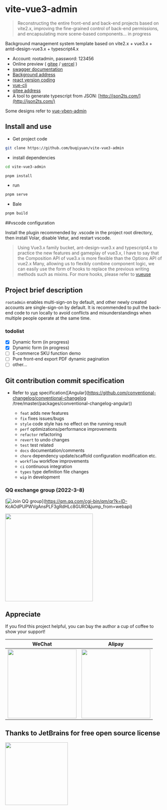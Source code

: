# vite-vue3-admin

> Reconstructing the entire front-end and back-end projects based on vite2.x, improving the fine-grained control of back-end permissions, and encapsulating more scene-based components... in progress

Background management system template based on vite2.x + vue3.x + antd-design-vue3.x + typescript4.x

- Account: rootadmin, password: 123456
- Online preview ( [gitee](http://buqiyuan.gitee.io/vite-vue3-admin/) / [vercel](https://vite-vue3-admin.vercel.app/) )
- [swagger documentation](https://nest-api.buqiyuan.site/api/swagger-api/static/index.html#/)
- [Background address](https://github.com/buqiyuan/nest-admin)
- [react version coding](https://github.com/buqiyuan/react-antd-admin)
- [vue-cli](https://github.com/buqiyuan/vite-vue3-admin)
- [gitee address](https://gitee.com/buqiyuan/vite-vue3-admin)
- A tool to generate typescript from JSON: [http://json2ts.com/](http://json2ts.com/)

Some designs refer to [vue-vben-admin](https://github.com/vbenjs/vue-vben-admin)

## Install and use

- Get project code

```bash
git clone https://github.com/buqiyuan/vite-vue3-admin
```

- install dependencies

```bash
cd vite-vue3-admin

pnpm install

```

- run

```bash
pnpm serve
```

- Bale

```bash
pnpm build
```

##vscode configuration

Install the plugin recommended by .vscode in the project root directory, then install Volar, disable Vetur, and restart vscode.

> Using Vue3.x family bucket, ant-design-vue3.x and typescript4.x to practice the new features and gameplay of vue3.x, I have to say that the Composition API of vue3.x is more flexible than the Options API of vue2.x Many, allowing us to flexibly combine component logic, we can easily use the form of hooks to replace the previous writing methods such as mixins. For more hooks, please refer to [vueuse](https://vueuse.org/functions.html)

## Project brief description

`rootadmin` enables multi-sign-on by default, and other newly created accounts are single-sign-on by default. It is recommended to pull the back-end code to run locally to avoid conflicts and misunderstandings when multiple people operate at the same time.

### todolist

- [x] Dynamic form (in progress)
- [x] Dynamic form (in progress)
- [ ] E-commerce SKU function demo
- [ ] Pure front-end export PDF dynamic pagination
- [ ] other...

## Git contribution commit specification

- Refer to [vue](https://github.com/vuejs/vue/blob/dev/.github/COMMIT_CONVENTION.md) specification([Angular](https://github.com/conventional-changelog/conventional-changelog /tree/master/packages/conventional-changelog-angular))

  - `feat` adds new features
  - `fix` fixes issues/bugs
  - `style` code style has no effect on the running result
  - `perf` optimizations/performance improvements
  - `refactor` refactoring
  - `revert` to undo changes
  - `test` test related
  - `docs` documentation/comments
  - `chore` dependency update/scaffold configuration modification etc.
  - `workflow` workflow improvements
  - `ci` continuous integration
  - `types` type definition file changes
  - `wip` in development

### QQ exchange group (2022-3-8)

[![Join QQ group](https://img.shields.io/badge/570108996-blue.svg)](https://qm.qq.com/cgi-bin/qm/qr?k=ID- KcAOdPUPWVgAnsPLF3gRdHLc8GURO&jump_from=webapi)

<div><img src="https://cdn.jsdelivr.net/gh/buqiyuan/MyImageHosting/imgs/vue3-antdv-admin/qq_group.jpg" height="280" /></div>

## Appreciate

If you find this project helpful, you can buy the author a cup of coffee to show your support!

| WeChat | Alipay |
| :-: | :-: |
| <img src="https://cdn.jsdelivr.net/gh/buqiyuan/MyImageHosting/imgs/vue3-antdv-admin/weixin.jpg" height="220" /> | <img src="https:/ /cdn.jsdelivr.net/gh/buqiyuan/MyImageHosting/imgs/vue3-antdv-admin/zhifubao.jpg" height="220" /> |

## Thanks to JetBrains for free open source license

<a href="https://www.jetbrains.com/?from=Mybatis-PageHelper" target="_blank">
<img src="https://user-images.githubusercontent.com/1787798/69898077-4f4e3d00-138f-11ea-81f9-96fb7c49da89.png" height="200"/></a>
